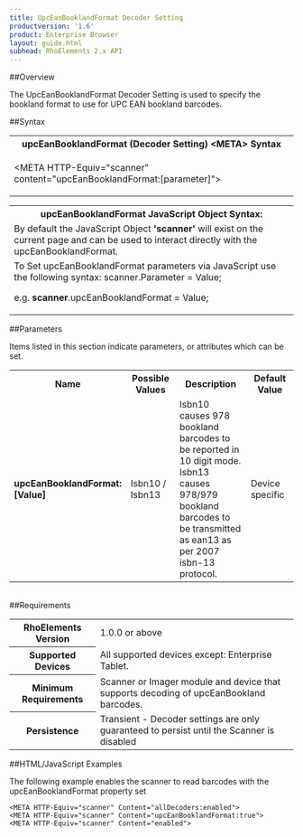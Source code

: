 ```yaml
---
title: UpcEanBooklandFormat Decoder Setting
productversion: '1.6'
product: Enterprise Browser
layout: guide.html
subhead: RhoElements 2.x API
---
```


##Overview

The UpcEanBooklandFormat Decoder Setting is used to specify the bookland format to use for UPC EAN bookland barcodes.

##Syntax

<table class="re-table"><tr><th class="tableHeading">upcEanBooklandFormat (Decoder Setting) &lt;META&gt; Syntax
</th></tr><tr><td class="clsSyntaxCells clsOddRow"><p>&lt;META HTTP-Equiv="scanner" content="upcEanBooklandFormat:[parameter]"&gt;</p></td></tr></table>
<table class="re-table"><tr><th class="tableHeading">upcEanBooklandFormat JavaScript Object Syntax:</th></tr><tr><td class="clsSyntaxCells clsOddRow">
By default the JavaScript Object <b>'scanner'</b> will exist on the current page and can be used to interact directly with the upcEanBooklandFormat.
</td></tr><tr><td class="clsSyntaxCells clsEvenRow">
To Set upcEanBooklandFormat parameters via JavaScript use the following syntax: scanner.Parameter = Value;
<P />e.g. <b>scanner</b>.upcEanBooklandFormat = Value;
</td></tr></table>

##Parameters


Items listed in this section indicate parameters, or attributes which can be set.
<table class="re-table"><col width="20%" /><col width="20%" /><col width="38%" /><col width="22%" /><tr><th class="tableHeading">Name</th><th class="tableHeading">Possible Values</th><th class="tableHeading">Description</th><th class="tableHeading">Default Value</th></tr><tr><td class="clsSyntaxCells clsOddRow"><b>upcEanBooklandFormat:[Value]
</b></td><td class="clsSyntaxCells clsOddRow">Isbn10 / Isbn13</td><td class="clsSyntaxCells clsOddRow">Isbn10 causes 978 bookland barcodes to be reported in 10 digit mode.  Isbn13 causes 978/979 bookland barcodes to be transmitted as ean13 as per 2007 isbn-13 protocol.</td><td class="clsSyntaxCells clsOddRow">Device specific</td></tr></table>
<table class="re-table"><col width="78%" /><col width="8%" /><col width="1%" /><col width="5%" /><col width="1%" /><col width="5%" /><col width="2%" /></table>





##Requirements

<table class="re-table"><tr><th class="tableHeading">RhoElements Version</th><td class="clsSyntaxCell clsEvenRow">1.0.0 or above
</td></tr><tr><th class="tableHeading">Supported Devices</th><td class="clsSyntaxCell clsOddRow">All supported devices except: Enterprise Tablet.</td></tr><tr><th class="tableHeading">Minimum Requirements</th><td class="clsSyntaxCell clsOddRow">Scanner or Imager module and device that supports decoding of upcEanBookland barcodes.</td></tr><tr><th class="tableHeading">Persistence</th><td class="clsSyntaxCell clsEvenRow">Transient - Decoder settings are only guaranteed to persist until the Scanner is disabled</td></tr></table>


##HTML/JavaScript Examples

The following example enables the scanner to read barcodes with the upcEanBooklandFormat property set

	<META HTTP-Equiv="scanner" Content="allDecoders:enabled">
	<META HTTP-Equiv="scanner" Content="upcEanBooklandFormat:true">
	<META HTTP-Equiv="scanner" Content="enabled">
					





